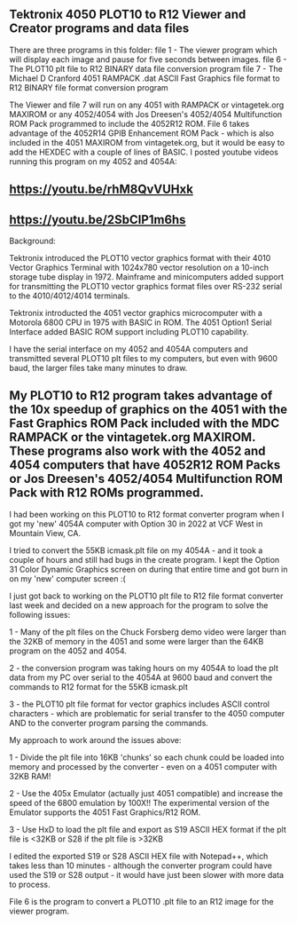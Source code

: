 Tektronix 4050 PLOT10 to R12 Viewer and Creator programs and data files
-------------

There are three programs in this folder: file 1 - The viewer program which will display each image and pause for five seconds between images. file 6 - The PLOT10 plt file to R12 BINARY data file conversion program file 7 - The Michael D Cranford 4051 RAMPACK .dat ASCII Fast Graphics file format to R12 BINARY file format conversion program

The Viewer and file 7 will run on any 4051 with RAMPACK or vintagetek.org MAXIROM or any 4052/4054 with Jos Dreesen's 4052/4054 Multifunction ROM Pack programmed to include the 4052R12 ROM. File 6 takes advantage of the 4052R14 GPIB Enhancement ROM Pack - which is also included in the 4051 MAXIROM from vintagetek.org, but it would be easy to add the HEXDEC with a couple of lines of BASIC.
I posted youtube videos running this program on my 4052 and 4054A: 

https://youtu.be/rhM8QvVUHxk 
----

https://youtu.be/2SbCIP1m6hs
----
Background:

Tektronix introduced the PLOT10 vector graphics format with their 4010 Vector Graphics Terminal with 1024x780 vector resolution on a 10-inch storage tube display in 1972.
Mainframe and minicomputers added support for transmitting the PLOT10 vector graphics format files over RS-232 serial to the 4010/4012/4014 terminals.

Tektronix introducted the 4051 vector graphics microcomputer with a Motorola 6800 CPU in 1975 with BASIC in ROM. The 4051 Option1 Serial Interface added BASIC ROM support including PLOT10 capability.

I have the serial interface on my 4052 and 4054A computers and transmitted several PLOT10 plt files to my computers, but even with 9600 baud, the larger files take many minutes to draw.

My PLOT10 to R12 program takes advantage of the 10x speedup of graphics on the 4051 with the Fast Graphics ROM Pack included with the MDC RAMPACK or the vintagetek.org MAXIROM.  These programs also work with the 4052 and 4054 computers that have 4052R12 ROM Packs or Jos Dreesen's 4052/4054 Multifunction ROM Pack with R12 ROMs programmed.
----

I had been working on this PLOT10 to R12 format converter program when I got my 'new' 4054A computer with Option 30 in 2022 at VCF West in Mountain View, CA.

I tried to convert the 55KB icmask.plt file on my 4054A - and it took a couple of hours and still had bugs in the create program. I kept the Option 31 Color Dynamic Graphics screen on during that entire time and got burn in on my 'new' computer screen :(

I just got back to working on the PLOT10 plt file to R12 file format converter last week and decided on a new approach for the program to solve the following issues: 

1 - Many of the plt files on the Chuck Forsberg demo video were larger than the 32KB of memory in the 4051 and some were larger than the 64KB program on the 4052 and 4054. 

2 - the conversion program was taking hours on my 4054A to load the plt data from my PC over serial to the 4054A at 9600 baud and convert the commands to R12 format for the 55KB icmask.plt 

3 - the PLOT10 plt file format for vector graphics includes ASCII control characters - which are problematic for serial transfer to the 4050 computer AND to the converter program parsing the commands.

My approach to work around the issues above: 

1 - Divide the plt file into 16KB 'chunks' so each chunk could be loaded into memory and processed by the converter - even on a 4051 computer with 32KB RAM! 

2 - Use the 405x Emulator (actually just 4051 compatible) and increase the speed of the 6800 emulation by 100X!! The experimental version of the Emulator supports the 4051 Fast Graphics/R12 ROM. 

3 - Use HxD to load the plt file and export as S19 ASCII HEX format if the plt file is <32KB or S28 if the plt file is >32KB

I edited the exported S19 or S28 ASCII HEX file with Notepad++, which takes less than 10 minutes - although the converter program could have used the S19 or S28 output - it would have just been slower with more data to process.

File 6 is the program to convert a PLOT10 .plt file to an R12 image for the viewer program.
